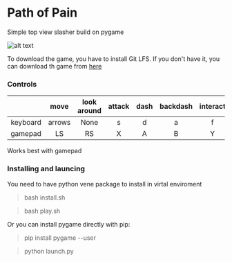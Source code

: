 # Path of Pain

Simple top view slasher build on pygame

![alt text](https://i.imgur.com/j1OqoOF.png)

To download the game, you have to install Git LFS. If you don't have it, you can download th game from [here](https://drive.google.com/drive/folders/1-Vqp55Vg_-xMW0tJXuf5D8RHRGseUsaw?usp=sharing)

### Controls

|    | move  | look around |  attack |  dash | backdash  | interact | exit/menu  |  restart |
| :------------: | :------------: |:------------: | :------------: | :------------: | :------------: | :------------: | :------------: | :------------: |
| keyboard  | arrows  | None |s  |  d |  a | f | Esc | Tab  | 
|  gamepad | LS  | RS  |X  | A  | B | Y | Back  | Start  | 

Works best with gamepad

### Installing and launcing

You need to have python vene package to install in virtal enviroment

> bash install.sh

> bash play.sh

Or you can install pygame directly with pip:

> pip install pygame --user

> python launch.py

